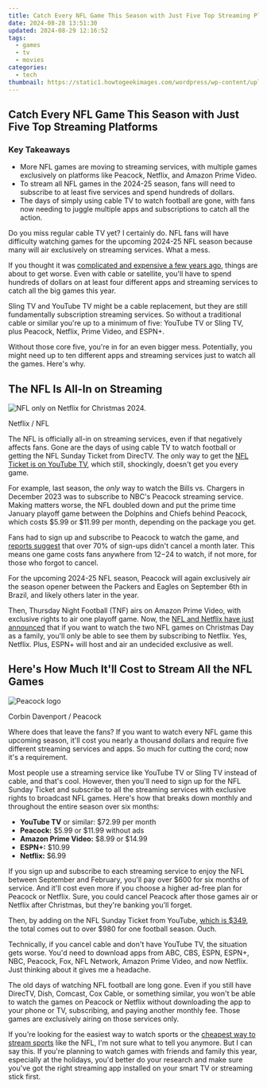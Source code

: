 ```yaml
---
title: Catch Every NFL Game This Season with Just Five Top Streaming Platforms
date: 2024-08-28 13:51:30
updated: 2024-08-29 12:16:52
tags:
  - games
  - tv
  - movies
categories:
  - tech
thumbnail: https://static1.howtogeekimages.com/wordpress/wp-content/uploads/2024/05/american-football-helmet-and-ball-on-a-field-with-a-phone-in-front-and-the-logos-of-some-streaming-services.jpg
---
```


## Catch Every NFL Game This Season with Just Five Top Streaming Platforms

### Key Takeaways

* More NFL games are moving to streaming services, with multiple games exclusively on platforms like Peacock, Netflix, and Amazon Prime Video.
* To stream all NFL games in the 2024-25 season, fans will need to subscribe to at least five services and spend hundreds of dollars.
* The days of simply using cable TV to watch football are gone, with fans now needing to juggle multiple apps and subscriptions to catch all the action.

 Do you miss regular cable TV yet? I certainly do. NFL fans will have difficulty watching games for the upcoming 2024-25 NFL season because many will air exclusively on streaming services. What a mess.

 If you thought it was [complicated and expensive a few years ago](https://win-blog.techidaily.com/fixes-and-solutions-stop-valheim-from-lagging-or-freezing-on-your-computer/), things are about to get worse. Even with cable or satellite, you'll have to spend hundreds of dollars on at least four different apps and streaming services to catch all the big games this year.

 Sling TV and YouTube TV might be a cable replacement, but they are still fundamentally subscription streaming services. So without a traditional cable or similar you're up to a minimum of five: YouTube TV or Sling TV, plus Peacock, Netflix, Prime Video, and ESPN+.

 Without those core five, you're in for an even bigger mess. Potentially, you might need up to ten different apps and streaming services just to watch all the games. Here's why.

##  The NFL Is All-In on Streaming

![NFL only on Netflix for Christmas 2024.](https://static1.howtogeekimages.com/wordpress/wp-content/uploads/2024/05/nfl-on-netflix.jpg) 

Netflix / NFL

 The NFL is officially all-in on streaming services, even if that negatively affects fans. Gone are the days of using cable TV to watch football or getting the NFL Sunday Ticket from DirecTV. The only way to get the [NFL Ticket is on YouTube TV](https://digital-screen-recording.techidaily.com/complete-manual-for-expert-use-of-screen-recorder-by-zd-soft-for-2024/), which still, shockingly, doesn't get you every game.

 For example, last season, the _only_ way to watch the Bills vs. Chargers in December 2023 was to subscribe to NBC's Peacock streaming service. Making matters worse, the NFL doubled down and put the prime time January playoff game between the Dolphins and Chiefs behind Peacock, which costs $5.99 or $11.99 per month, depending on the package you get.

 Fans had to sign up and subscribe to Peacock to watch the game, and [reports suggest](https://www.antenna.live/post/do-nfl-sign-ups-stick-around) that over 70% of sign-ups didn't cancel a month later. This means one game costs fans anywhere from $12-$24 to watch, if not more, for those who forgot to cancel.

 For the upcoming 2024-25 NFL season, Peacock will again exclusively air the season opener between the Packers and Eagles on September 6th in Brazil, and likely others later in the year.

 Then, Thursday Night Football (TNF) airs on Amazon Prime Video, with exclusive rights to air one playoff game. Now, the [NFL and Netflix have just announced](https://www.netflix.com/tudum/articles/nfl-games-on-netflix) that if you want to watch the two NFL games on Christmas Day as a family, you'll only be able to see them by subscribing to Netflix. Yes, Netflix. Plus, ESPN+ will host and air an undecided exclusive as well.

##  Here's How Much It'll Cost to Stream All the NFL Games

![Peacock logo](https://static1.howtogeekimages.com/wordpress/wp-content/uploads/2023/08/peacock.jpg) 

Corbin Davenport / Peacock

 Where does that leave the fans? If you want to watch every NFL game this upcoming season, it'll cost you nearly a thousand dollars and require five different streaming services and apps. So much for cutting the cord; now it's a requirement.

 Most people use a streaming service like YouTube TV or Sling TV instead of cable, and that's cool. However, then you'll need to sign up for the NFL Sunday Ticket and subscribe to all the streaming services with exclusive rights to broadcast NFL games. Here's how that breaks down monthly and throughout the entire season over six months:

* **YouTube TV** or similar: $72.99 per month
* **Peacock:** $5.99 or $11.99 without ads
* **Amazon Prime Video:** $8.99 or $14.99
* **ESPN+:** $10.99
* **Netflix:** $6.99

 If you sign up and subscribe to each streaming service to enjoy the NFL between September and February, you'll pay over $600 for six months of service. And it'll cost even more if you choose a higher ad-free plan for Peacock or Netflix. Sure, you could cancel Peacock after those games air or Netflix after Christmas, but they're banking you'll forget.

 Then, by adding on the NFL Sunday Ticket from YouTube, [which is $349](https://tv.youtube.com/learn/nflsundayticket/), the total comes out to over $980 for one football season. Ouch.

 Technically, if you cancel cable and don't have YouTube TV, the situation gets worse. You'd need to download apps from ABC, CBS, ESPN, ESPN+, NBC, Peacock, Fox, NFL Network, Amazon Prime Video, and now Netflix. Just thinking about it gives me a headache.

 The old days of watching NFL football are long gone. Even if you still have DirecTV, Dish, Comcast, Cox Cable, or something similar, you won't be able to watch the games on Peacock or Netflix without downloading the app to your phone or TV, subscribing, and paying another monthly fee. Those games are exclusively airing on those services only.

 If you're looking for the easiest way to watch sports or the [cheapest way to stream sports](https://easy-unlock-android.techidaily.com/unlock-your-poco-c65-phone-with-ease-the-3-best-lock-screen-removal-tools-by-drfone-android/) like the NFL, I'm not sure what to tell you anymore. But I can say this. If you're planning to watch games with friends and family this year, especially at the holidays, you'd better do your research and make sure you've got the right streaming app installed on your smart TV or streaming stick first.

<ins class="adsbygoogle"
     style="display:block"
     data-ad-format="autorelaxed"
     data-ad-client="ca-pub-7571918770474297"
     data-ad-slot="1223367746"></ins>



<ins class="adsbygoogle"
     style="display:block"
     data-ad-client="ca-pub-7571918770474297"
     data-ad-slot="8358498916"
     data-ad-format="auto"
     data-full-width-responsive="true"></ins>
